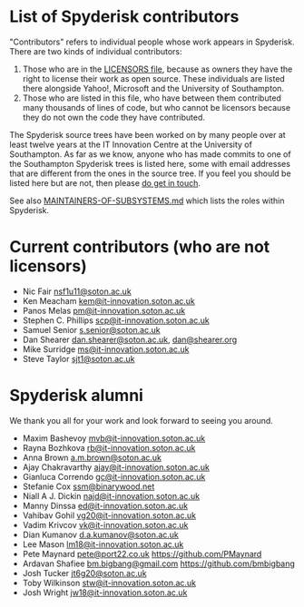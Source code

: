 # List of Spyderisk contributors

"Contributors" refers to individual people whose work appears in Spyderisk. There are
two kinds of individual contributors:

1. Those who are in the [LICENSORS file](./LICENSORS.md), because as owners
they have the right to license their work as open source. These individuals are
listed there alongside Yahoo!, Microsoft and the University of Southampton.
2. Those who are listed in this file, who have between them contributed many
thousands of lines of code, but who cannot be licensors because they do not own
the code they have contributed. 

The Spyderisk source trees have been worked on by many people over at least
twelve years at the IT Innovation Centre at the University of Southampton. As
far as we know, anyone who has made commits to one of the Southampton Spyderisk
trees is listed here, some with email addresses that are different from the
ones in the source tree. If you feel you should be listed here but are not,
then please [do get in touch](mailto://team@spyderisk.org).

See also [MAINTAINERS-OF-SUBSYSTEMS.md](./MAINTAINERS-OF-SUBSYSTEMS.md) which
lists the roles within Spyderisk. 

# Current contributors (who are not licensors)

* Nic Fair <nsf1u11@soton.ac.uk>
* Ken Meacham <kem@it-innovation.soton.ac.uk>
* Panos Melas <pm@it-innovation.soton.ac.uk>
* Stephen C. Phillips <scp@it-innovation.soton.ac.uk>
* Samuel Senior <s.senior@soton.ac.uk>
* Dan Shearer <dan.shearer@soton.ac.uk>, <dan@shearer.org> 
* Mike Surridge <ms@it-innovation.soton.ac.uk>
* Steve Taylor <sjt1@soton.ac.uk>

# Spyderisk alumni

We thank you all for your work and look forward to seeing you around.

* Maxim Bashevoy <mvb@it-innovation.soton.ac.uk>
* Rayna Bozhkova <rb@it-innovation.soton.ac.uk>
* Anna Brown <a.m.brown@soton.ac.uk>
* Ajay Chakravarthy <ajay@it-innovation.soton.ac.uk>
* Gianluca Correndo <gc@it-innovation.soton.ac.uk>
* Stefanie Cox <ssm@binarywood.net>
* Niall A J. Dickin <najd@it-innovation.soton.ac.uk>
* Manny Dinssa <ed@it-innovation.soton.ac.uk>
* Vahibav Gohil <vg20@it-innovation.soton.ac.uk>
* Vadim Krivcov <vk@it-innovation.soton.ac.uk>
* Dian Kumanov <d.a.kumanov@soton.ac.uk>
* Lee Mason <lm18@it-innovation.soton.ac.uk>
* Pete Maynard <pete@port22.co.uk>  https://github.com/PMaynard
* Ardavan Shafiee <bm.bigbang@gmail.com>  https://github.com/bmbigbang
* Josh Tucker <jt6g20@soton.ac.uk>
* Toby Wilkinson <stw@it-innovation.soton.ac.uk>
* Josh Wright <jw18@it-innovation.soton.ac.uk>
